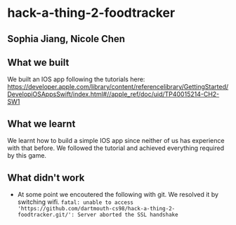 # hack-a-thing-2-foodtracker
## Sophia Jiang, Nicole Chen

## What we built
We built an IOS app following the tutorials here: https://developer.apple.com/library/content/referencelibrary/GettingStarted/DevelopiOSAppsSwift/index.html#//apple_ref/doc/uid/TP40015214-CH2-SW1

## What we learnt
We learnt how to build a simple IOS app  since neither of us has experience with that before.
We followed the tutorial and achieved everything required by this game.

## What didn't work
- At some point we encoutered the following with git. We resolved it by switching wifi. 
```fatal: unable to access 'https://github.com/dartmouth-cs98/hack-a-thing-2-foodtracker.git/': Server aborted the SSL handshake```
